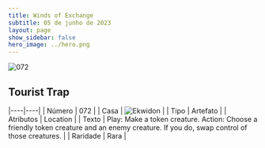 ```yaml
---
title: Winds of Exchange
subtitle: 05 de junho de 2023
layout: page
show_sidebar: false
hero_image: ../hero.png
---
```


![072](https://mastervault-storage-prod.s3.amazonaws.com/media/card_front/en/600_072_46b130898100_en.png)


## Tourist Trap

|----|----|
| Número | 072 |
| Casa | ![Ekwidon](https://archonarcana.com/images/thumb/3/31/Ekwidon.png/25px-Ekwidon.png "Ekwidon") |
| Tipo | Artefato |
| Atributos | Location |
| Texto | Play: Make a token creature. Action: Choose a friendly token creature and an enemy creature. If you do, swap control of those creatures.  |
| Raridade | Rara |
